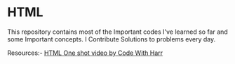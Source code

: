 # HTML
This repository contains most of the Important codes I've learned so far and some Important concepts. I Contribute Solutions to problems every day.

Resources:-
[HTML One shot video by Code With Harr](https://youtu.be/BsDoLVMnmZs?si=dvg9Hb3StkfTyq0q)
